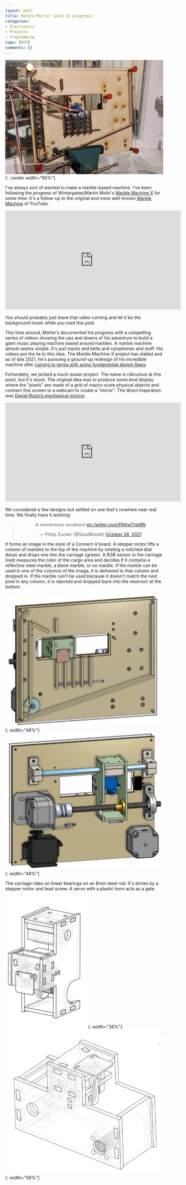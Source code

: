 ```yaml
---
layout: post
title: Marble Mirror (work in progress)
categories:
- Electronics
- Projects
- Programming
tags: [WIP]
comments: []
---
```



![Photo front](/assets/img/2021/10/marble_mirror_front.png){: .center width="95%"}


I've always sort of wanted to make a marble-based machine. I've been following the progress of Wintergatan/Martin Molin's [Marble Machine X](https://www.youtube.com/watch?v=C8qyVURtSZc) for some time. It's a follow-up to the original and more well-known [Marble Machine](https://www.youtube.com/watch?v=IvUU8joBb1Q) of YouTube. 

<center>
<iframe width="560" height="315" src="https://www.youtube.com/embed/IvUU8joBb1Q" title="YouTube video player" frameborder="0" allow="accelerometer; autoplay; clipboard-write; encrypted-media; gyroscope; picture-in-picture" allowfullscreen></iframe>
</center>

You should probably just leave that video running and let it be the background music while you read this post.

This time around, Martin's documented his progress with a compelling series of videos showing the ups and downs of his adventure to build a giant music playing machine based around marbles. 
A marble machine almost seems simple. It's just tracks and belts and xylophones and stuff. 
His videos put the lie to this idea.
The Marble Machine X project has stalled and as of late 2021, he's pursuing a ground-up redesign of his incredible machine after [coming to terms with some fundamental design flaws](https://www.youtube.com/watch?v=WN90HYiFpAw).

Fortunately, we picked a much easier project.
The name is ridiculous at this point, but it's stuck.
The original idea was to produce some kind display where the "pixels" are made of a grid of macro-scale physical objects and connect this screen to a webcam to create a "mirror".
The direct inspiration was [Daniel Rozin’s mechanical mirrors](http://www.smoothware.com/danny/).
<center>
<iframe width="560" height="315" src="https://www.youtube.com/embed/1ZPJ0U_kpNg" title="YouTube video player" frameborder="0" allow="accelerometer; autoplay; clipboard-write; encrypted-media; gyroscope; picture-in-picture" allowfullscreen></iframe>
</center>

We considered a few designs but settled on one that's nowhere near real time. We finally have it working:
<center>
<blockquote class="twitter-tweet"><p lang="fr" dir="ltr">A momentous occasion! <a href="https://t.co/fWjtwTHqRN">pic.twitter.com/fWjtwTHqRN</a></p>&mdash; Philip Zucker (@SandMouth) <a href="https://twitter.com/SandMouth/status/1453563957696999430?ref_src=twsrc%5Etfw">October 28, 2021</a></blockquote> <script async src="https://platform.twitter.com/widgets.js" charset="utf-8"></script>
</center>

It forms an image in the style of a Connect 4 board. A stepper motor lifts a column of marbles to the top of the machine by rotating a notched disk (blue) and drops one into the carriage (green). A RGB sensor in the carriage (red) measures the color of the cargo area and decides if it contains a reflective steel marble, a black marble, or no marble. If the marble can be used in one of the columns of the image, it is delivered to that column and dropped in. If the marble can't be used because it doesn't match the next pixel in any column, it is rejected and dropped back into the reservoir at the bottom.

![Model front](/assets/img/2021/10/model_front.png){: width="48%"}
![Model front](/assets/img/2021/10/model_rear.png){: width="48%"}

The carriage rides on linear bearings on an 8mm steel rod. It's driven by a stepper motor and lead screw. A servo with a plastic horn acts as a gate.


![Model front](/assets/img/2021/10/carriage.png){: width="38%"}
![Model front](/assets/img/2021/10/carriage_2.png){: width="58%"}